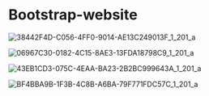 # Bootstrap-website

![38442F4D-C056-4FF0-9014-AE13C249013F_1_201_a](https://github.com/ReginGuevarra/Bootstrap-website/assets/130509430/96fd9cbe-3c18-4a8b-83ad-f3946aacbea5)

![06967C30-0182-4C15-8AE3-13FDA18798C9_1_201_a](https://github.com/ReginGuevarra/Bootstrap-website/assets/130509430/120f6e4b-eb4c-4e7e-9898-4b500ada0070)

![43EB1CD3-075C-4EAA-BA23-2B2BC999643A_1_201_a](https://github.com/ReginGuevarra/Bootstrap-website/assets/130509430/c00d4550-ce4f-4d90-b313-d90cd75c7c56)

![BF4BBA9B-1F3B-4C8B-A6BA-79F771FDC57C_1_201_a](https://github.com/ReginGuevarra/Bootstrap-website/assets/130509430/e7551155-8e5a-4f65-b3f0-c0f3f1fc3bfc)
